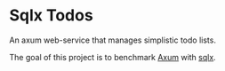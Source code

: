 # Sqlx Todos

An axum web-service that manages simplistic todo lists.

The goal of this project is to benchmark [Axum](https://docs.rs/axum/latest/axum/)
with [sqlx](https://github.com/launchbadge/sqlx).

